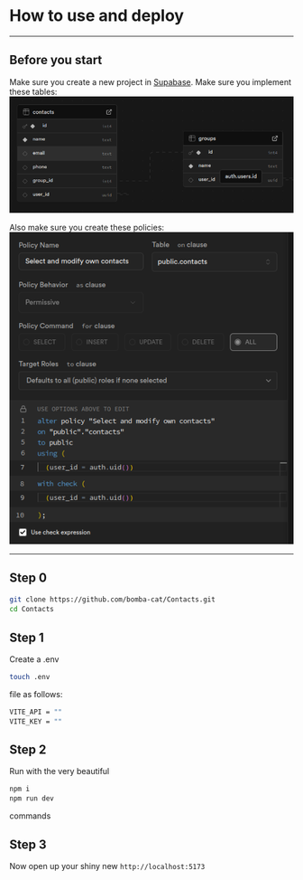 # How to use and deploy
---
## Before you start
Make sure you create a new project in [Supabase](https://supabase.com/).
Make sure you implement these tables:
![Image failed to load](DB.png)

Also make sure you create these policies:
![Image failed to load](Policies.png)

---
## Step 0
```bash
git clone https://github.com/bomba-cat/Contacts.git
cd Contacts
```

## Step 1
Create a .env 

```bash
touch .env
```

file as follows:

```bash
VITE_API = ""
VITE_KEY = ""
```

## Step 2
Run with the very beautiful

```bash
npm i
npm run dev
```

commands

## Step 3
Now open up your shiny new `http://localhost:5173`
